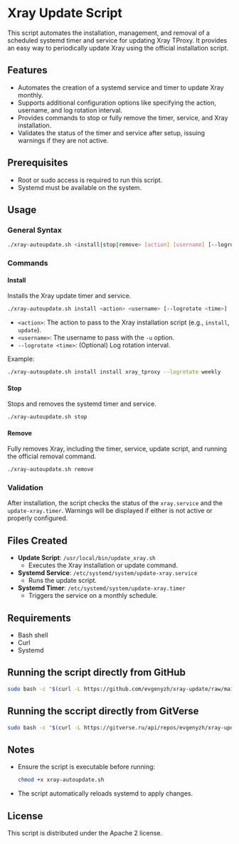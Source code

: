 # Xray Update Script

This script automates the installation, management, and removal of a scheduled systemd timer and service for updating Xray TProxy. It provides an easy way to periodically update Xray using the official installation script.

## Features

- Automates the creation of a systemd service and timer to update Xray monthly.
- Supports additional configuration options like specifying the action, username, and log rotation interval.
- Provides commands to stop or fully remove the timer, service, and Xray installation.
- Validates the status of the timer and service after setup, issuing warnings if they are not active.

## Prerequisites

- Root or sudo access is required to run this script.
- Systemd must be available on the system.

## Usage

### General Syntax
```bash
./xray-autoupdate.sh <install|stop|remove> [action] [username] [--logrotate <time>]
```

### Commands

#### Install
Installs the Xray update timer and service.

```bash
./xray-autoupdate.sh install <action> <username> [--logrotate <time>]
```

- `<action>`: The action to pass to the Xray installation script (e.g., `install`, `update`).
- `<username>`: The username to pass with the `-u` option.
- `--logrotate <time>`: (Optional) Log rotation interval.

Example:
```bash
./xray-autoupdate.sh install install xray_tproxy --logrotate weekly
```

#### Stop
Stops and removes the systemd timer and service.

```bash
./xray-autoupdate.sh stop
```

#### Remove
Fully removes Xray, including the timer, service, update script, and running the official removal command.

```bash
./xray-autoupdate.sh remove
```

### Validation
After installation, the script checks the status of the `xray.service` and the `update-xray.timer`. Warnings will be displayed if either is not active or properly configured.

## Files Created

- **Update Script**: `/usr/local/bin/update_xray.sh`
  - Executes the Xray installation or update command.
- **Systemd Service**: `/etc/systemd/system/update-xray.service`
  - Runs the update script.
- **Systemd Timer**: `/etc/systemd/system/update-xray.timer`
  - Triggers the service on a monthly schedule.

## Requirements

- Bash shell
- Curl
- Systemd

## Running the script directly from GitHub

```bash
sudo bash -c "$(curl -L https://github.com/evgenyzh/xray-update/raw/main/xray-autoupdate.sh)" @ install install xray_tproxy --logrotate 02:30:10
```
## Running the sccript directly from GitVerse

```bash
sudo bash -c "$(curl -L https://gitverse.ru/api/repos/evgenyzh/xray-update/raw/branch/main/xray-autoupdate.sh)" @ install install xray_tproxy --logrotate 02:30:10
```

## Notes

- Ensure the script is executable before running:
  ```bash
  chmod +x xray-autoupdate.sh
  ```
- The script automatically reloads systemd to apply changes.

## License

This script is distributed under the Apache 2 license.

